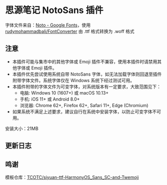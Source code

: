 # 思源笔记 NotoSans 插件

字体文件来自：[Noto - Google Fonts](https://fonts.google.com/noto)，使用 [rudymohammadbali/FontConverter](https://github.com/rudymohammadbali/FontConverter) 由 .ttf 格式转换为 .woff 格式

## 注意

- 本插件可能与集市中的其他字体或 Emoji 插件不兼容，使用本插件时请禁用其他字体或 Emoji 插件。
- 本插件优先尝试使用系统自带 NotoSans 字体，如无法加载字体则回退至插件附带字体文件。系统字体仅在 Windows 系统下经过测试可用。
- 本插件附带的字体文件为可变字体，对系统版本有一定要求，大致范围见下：
  - 电脑: Windows 10 (1607+) 或 macOS 10.13+
  - 手机: iOS 11+ 或 Android 8.0+
  - 浏览器: Chrome 62+, Firefox 62+, Safari 11+, Edge (Chromium)
- 如果系统不满足上述要求，建议自行在系统中安装字体，以防止可变字体不可用。

安装大小：21MB

## 更新日志

## 鸣谢

模板仓库：[TCOTC/siyuan-ttf-HarmonyOS_Sans_SC-and-Twemoji](https://github.com/TCOTC/siyuan-ttf-HarmonyOS_Sans_SC-and-Twemoji)
